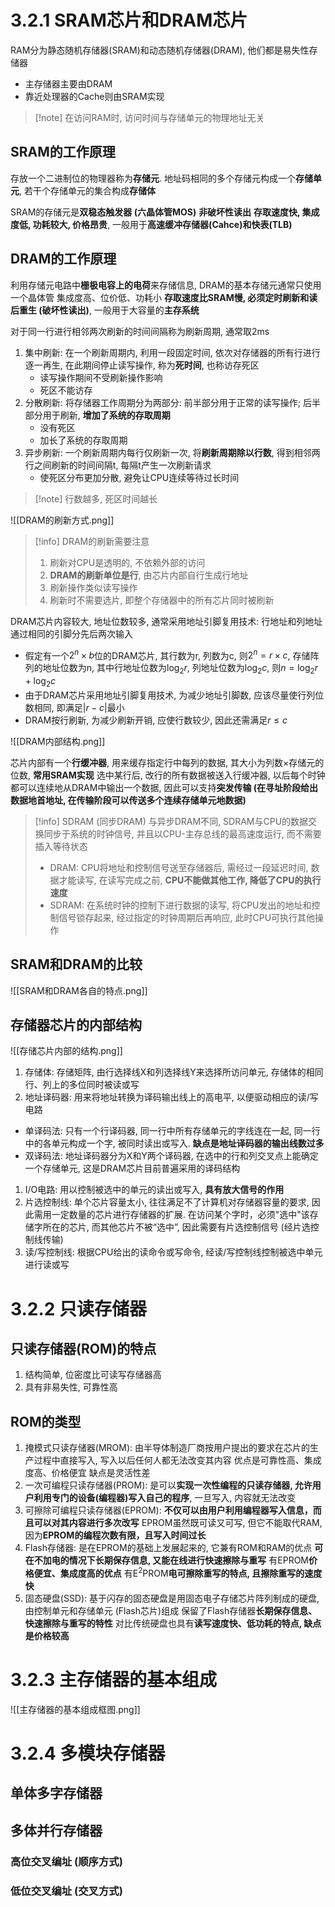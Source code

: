 
# 3.2.1 SRAM芯片和DRAM芯片

RAM分为静态随机存储器(SRAM)和动态随机存储器(DRAM), 他们都是易失性存储器
+ 主存储器主要由DRAM
+ 靠近处理器的Cache则由SRAM实现

>[!note] 在访问RAM时, 访问时间与存储单元的物理地址无关

## SRAM的工作原理

存放一个二进制位的物理器称为**存储元**. 地址码相同的多个存储元构成一个**存储单元**, 若干个存储单元的集合构成**存储体**

SRAM的存储元是**双稳态触发器 (六晶体管MOS)**
**非破坏性读出**
**存取速度快, 集成度低, 功耗较大, 价格昂贵**, 一般用于**高速缓冲存储器(Cahce)和快表(TLB)**
## DRAM的工作原理

利用存储元电路中**栅极电容上的电荷**来存储信息, DRAM的基本存储元通常只使用一个晶体管
集成度高、位价低、功耗小
**存取速度比SRAM慢, 必须定时刷新和读后重生 (破坏性读出)**, 一般用于大容量的**主存系统**

对于同一行进行相邻两次刷新的时间间隔称为刷新周期, 通常取2ms
1. 集中刷新: 在一个刷新周期内, 利用一段固定时间, 依次对存储器的所有行进行逐一再生, 在此期间停止读写操作, 称为**死时间**, 也称访存死区
   + 读写操作期间不受刷新操作影响
   + 死区不能访存
1. 分散刷新: 将存储器工作周期分为两部分: 前半部分用于正常的读写操作; 后半部分用于刷新, **增加了系统的存取周期**
   + 没有死区
   + 加长了系统的存取周期
1. 异步刷新: 一个刷新周期内每行仅刷新一次, 将**刷新周期除以行数**, 得到相邻两行之间刷新的时间间隔t, 每隔t产生一次刷新请求
   + 使死区分布更加分散, 避免让CPU连续等待过长时间

>[!note] 行数越多, 死区时间越长



![[DRAM的刷新方式.png]]

>[!info] DRAM的刷新需要注意
>1. 刷新对CPU是透明的, 不依赖外部的访问
>2. **DRAM的刷新单位是行**, 由芯片内部自行生成行地址
>3. 刷新操作类似读写操作
>4. 刷新时不需要选片, 即整个存储器中的所有芯片同时被刷新

DRAM芯片内容较大, 地址位数较多, 通常采用地址引脚复用技术: 行地址和列地址通过相同的引脚分先后两次输入

+ 假定有一个$2^n\times b$位的DRAM芯片, 其行数为r, 列数为c, 则$2^n=r\times c$, 存储阵列的地址位数为n, 其中行地址位数为$\log_{2}r$, 列地址位数为$\log_{2}c$, 则$n=\log_{2}r+\log_{2}c$
+ 由于DRAM芯片采用地址引脚复用技术, 为减少地址引脚数, 应该尽量使行列位数相同, 即满足$|r-c|$最小
+ DRAM按行刷新, 为减少刷新开销, 应使行数较少, 因此还需满足$r\leqslant c$

![[DRAM内部结构.png]]

芯片内部有一个**行缓冲器**, 用来缓存指定行中每列的数据, 其大小为列数$\times$存储元的位数, **常用SRAM实现**
选中某行后, 改行的所有数据被送入行缓冲器, 以后每个时钟都可以连续地从DRAM中输出一个数据, 因此可以支持**突发传输 (在寻址阶段给出数据地首地址, 在传输阶段可以传送多个连续存储单元地数据)**

>[!info] SDRAM (同步DRAM)
>与异步DRAM不同, SDRAM与CPU的数据交换同步于系统的时钟信号, 并且以CPU-主存总线的最高速度运行, 而不需要插入等待状态
>+ DRAM: CPU将地址和控制信号送至存储器后, 需经过一段延迟时间, 数据才能读写, 在读写完成之前, **CPU不能做其他工作, 降低了CPU的执行速度**
>+ SDRAM: 在系统时钟的控制下进行数据的读写, 将CPU发出的地址和控制信号锁存起来, 经过指定的时钟周期后再响应, 此时CPU可执行其他操作
## SRAM和DRAM的比较

![[SRAM和DRAM各自的特点.png]]

## 存储器芯片的内部结构

![[存储芯片内部的结构.png]]

1. 存储体: 存储矩阵, 由行选择线X和列选择线Y来选择所访问单元, 存储体的相同行、列上的多位同时被读或写
2. 地址译码器: 用来将地址转换为译码输出线上的高电平, 以便驱动相应的读/写电路
  + 单译码法: 只有一个行译码器, 同一行中所有存储单元的字线连在一起, 同一行中的各单元构成一个字, 被同时读出或写入. 
    **缺点是地址译码器的输出线数过多** 
  + 双译码法: 地址译码器分为X和Y两个译码器, 在选中的行和列交叉点上能确定一个存储单元, 这是DRAM芯片目前普遍采用的译码结构
1. I/O电路: 用以控制被选中的单元的读出或写入, **具有放大信号的作用**
2. 片选控制线: 单个芯片容量太小, 往往满足不了计算机对存储器容量的要求, 因此需用一定数量的芯片进行存储器的扩展. 在访问某个字时，必须"选中"该存储字所在的芯片, 而其他芯片不被“选中”, 因此需要有片选控制信号 (经片选控制线传输)
3. 读/写控制线: 根据CPU给出的读命令或写命令, 经读/写控制线控制被选中单元进行读或写

# 3.2.2 只读存储器

## 只读存储器(ROM)的特点

1. 结构简单, 位密度比可读写存储器高
2. 具有非易失性, 可靠性高

## ROM的类型

1. 掩模式只读存储器(MROM): 由半导体制造厂商按用户提出的要求在芯片的生产过程中直接写入, 写入以后任何人都无法改变其内容
   优点是可靠性高、集成度高、价格便宜
   缺点是灵活性差
2. 一次可编程只读存储器(PROM): 是可以**实现一次性编程的只读存储器, 允许用户利用专门的设备(编程器)写入自己的程序**, 一旦写入, 内容就无法改变
3. 可擦除可编程只读存储器(EPROM): **不仅可以由用户利用编程器写入信息，而且可以对其内容进行多次改写**
   EPROM虽然既可读又可写, 但它不能取代RAM, 因为**EPROM的编程次数有限，且写入时间过长**
4. Flash存储器: 是在EPROM的基础上发展起来的, 它兼有ROM和RAM的优点
   **可在不加电的情况下长期保存信息, 又能在线进行快速擦除与重写**
   有EPROM**价格便宜、集成度高的优点**
   有E${}^2$PROM**电可擦除重写的特点, 且擦除重写的速度快**
5. 固态硬盘(SSD): 基于闪存的固态硬盘是用固态电子存储芯片阵列制成的硬盘, 由控制单元和存储单元 (Flash芯片)组成
   保留了Flash存储器**长期保存信息、快速擦除与重写的特性**
   对比传统硬盘也具有**读写速度快、低功耗的特点, 缺点是价格较高**

# 3.2.3 主存储器的基本组成

![[主存储器的基本组成框图.png]]


# 3.2.4 多模块存储器

## 单体多字存储器

## 多体并行存储器

### 高位交叉编址 (顺序方式)

### 低位交叉编址 (交叉方式)

